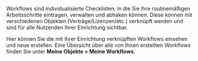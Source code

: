 Workflows sind individualisierte Checklisten, in die Sie Ihre routinemäßigen Arbeitsschritte eintragen, verwalten und abhaken können. Diese können mit verschiedenen Objekten (Verträge/Lizenzen/etc.) verknüpft werden und sind für alle Nutzenden Ihrer Einrichtung sichtbar. 

Hier können Sie die mit Ihrer Einrichtung verknüpften Workflows einsehen und neue erstellen. Eine Übersicht über alle von Ihnen erstellten Workflows finden Sie unter **Meine Objekte > Meine Workflows**. 

